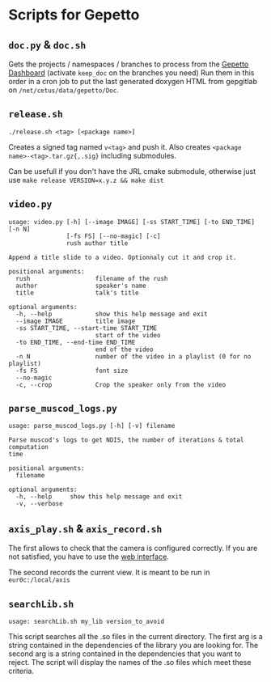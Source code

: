 # Scripts for Gepetto

## `doc.py` & `doc.sh`

Gets the projects / namespaces / branches to process from the [Gepetto Dashboard](http://rainboard.laas.fr)
(activate `keep_doc` on the branches you need)
Run them in this order in a cron job to put the last generated doxygen HTML from gepgitlab on
`/net/cetus/data/gepetto/Doc`.

## `release.sh`

`./release.sh <tag> [<package name>]`

Creates a signed tag named `v<tag>` and push it.
Also creates `<package name>-<tag>.tar.gz{,.sig}` including submodules.

Can be usefull if you don't have the JRL cmake submodule, otherwise just use `make release VERSION=x.y.z && make dist`

## `video.py`

```
usage: video.py [-h] [--image IMAGE] [-ss START_TIME] [-to END_TIME] [-n N]
                [-fs FS] [--no-magic] [-c]
                rush author title

Append a title slide to a video. Optionnaly cut it and crop it.

positional arguments:
  rush                  filename of the rush
  author                speaker's name
  title                 talk's title

optional arguments:
  -h, --help            show this help message and exit
  --image IMAGE         title image
  -ss START_TIME, --start-time START_TIME
                        start of the video
  -to END_TIME, --end-time END_TIME
                        end of the video
  -n N                  number of the video in a playlist (0 for no playlist)
  -fs FS                font size
  --no-magic
  -c, --crop            Crop the speaker only from the video
```

## `parse_muscod_logs.py`

```
usage: parse_muscod_logs.py [-h] [-v] filename

Parse muscod's logs to get NDIS, the number of iterations & total computation
time

positional arguments:
  filename

optional arguments:
  -h, --help     show this help message and exit
  -v, --verbose
```

## `axis_play.sh` & `axis_record.sh`

The first allows to check that the camera is configured correctly.
If you are not satisfied, you have to use the [web interface](http://axis-ptz1).

The second records the current view. It is meant to be run in `eur0c:/local/axis`

## `searchLib.sh`

```
usage: searchLib.sh my_lib version_to_avoid
```
This script searches all the .so files in the current directory.
The first arg is a string contained in the dependencies of the library you are looking for.
The second arg is a string contained in the dependencies that you want to reject. 
The script will display the names of the .so files which meet these criteria.

